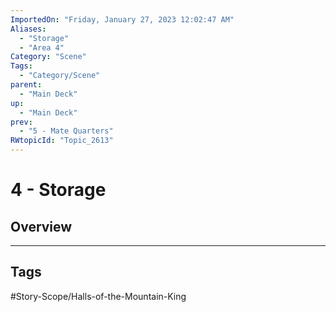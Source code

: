 ```yaml
---
ImportedOn: "Friday, January 27, 2023 12:02:47 AM"
Aliases:
  - "Storage"
  - "Area 4"
Category: "Scene"
Tags:
  - "Category/Scene"
parent:
  - "Main Deck"
up:
  - "Main Deck"
prev:
  - "5 - Mate Quarters"
RWtopicId: "Topic_2613"
---
```

# 4 - Storage
## Overview

---
## Tags
#Story-Scope/Halls-of-the-Mountain-King

